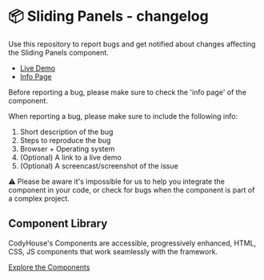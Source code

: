 # 📦 Sliding Panels - changelog

Use this repository to report bugs and get notified about changes affecting the Sliding Panels component.

- [Live Demo](https://codyhouse.co/ds/components/app/sliding-panels)
- [Info Page](https://codyhouse.co/ds/components/info/sliding-panels)

Before reporting a bug, please make sure to check the 'info page' of the component. 

When reporting a bug, please make sure to include the following info:

1. Short description of the bug
2. Steps to reproduce the bug
3. Browser + Operating system
4. (Optional) A link to a live demo
5. (Optional) A screencast/screenshot of the issue

⚠️ Please be aware it's impossible for us to help you integrate the component in your code, or check for bugs when the component is part of a complex project.

## Component Library

CodyHouse's Components are accessible, progressively enhanced, HTML, CSS, JS components that work seamlessly with the framework.

[Explore the Components](https://codyhouse.co/ds/components)
